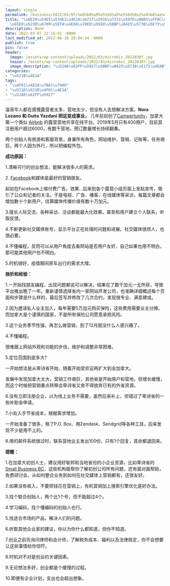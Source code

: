 ```yaml
---
layout: single
permalink: /business/2022/03/07/%e6%b8%a9%e5%93%a5%e5%8d%8e2%e4%b8%aa%e6%88%b7%e5%a4%96%e7%88%b1%e5%a5%bd%e8%80%85%ef%bc%8c%e6%80%8e%e4%b9%88%e4%bb%8e%e6%97%a0%e5%88%b0%e6%9c%89%e5%bb%ba%e4%ba%86%e7%83%ad%e9%97%a8%e5%ae%bf%e8%90%a5/
title: "\u6E29\u54E5\u534E2\u4E2A\u6237\u5916\u7231\u597D\u8005\uFF0C\u600E\u4E48\u4ECE\
  \u65E0\u5230\u6709\u5EFA\u4E86\u70ED\u95E8\u5BBF\u8425\u5730\u5E73\u53F0Campertunity"
description: None
date: 2022-03-07 22:14:41 -0000
last_modified_at: 2022-06-28 20:04:34 -0000
publish: true
pin: false
header:
  image: /assets/wp-content/uploads/2022/03/microbiz_20220307.jpg
  teaser: /assets/wp-content/uploads/2022/03/microbiz_20220307.jpg
  image_description: "\u52A0\u62FF\u5927\u5BBF\u8425\u5730\u5171\u4EAB\u5E73\u53F0\u521B\u4E1A\u7ECF"
categories:
- "\u521B\u4E1A"
tags:
- "\u4F01\u4E1A\u7BA1\u7406"
- "\u521D\u521B\u4F01\u4E1A"
- "\u52A0\u62FF\u5927"
---
```

温哥华人都在感慨露营者太多，营地太少，但没有人去想解决方案。**Nora Lozano 和 Guita Yazdani 把这变成事业，** 几年前初创了[Campertunity](https://campertunity.com/)，加拿大第一个类似 [Airbnb](https://www.airbnb.ca/) 的露营营地共享在线平台。2019年5月只有400用户，目前其注册用户超过6000，有数千营地，预订数量增长持续翻番。

两个创始人有旅游和客服背景，身兼所有角色，网站维护、营销、记账等，任务艰巨。两个人因为外行，所以把编程外包。

**成功原因：**

1.清晰可行的创业想法，能解决很多人的需求。

2\. [Facebook](https://www.facebook.com)和媒体是最好的营销朋友。

起初在Facebook上做付费广告，效果…后来到各个露营小组页面上发贴宣传，吸引了公众和记者的关注。于是电视、广告、播客、在线媒体等采访，每篇文章都会增加数十个新用户，估算媒体传播价值有数十万加元。

3.擅长人际交流，各种采访、洽谈都能最大化效果。甚至和用户建立个人联系，听取反馈。

4.不断更新社交媒体账号，显示平台正在处理的问题和进展。社交媒体很烦人，也很必要。

4.不懂编程，反而可以从用户角度去看网站是否用户友好，自己如果也用不明白，那可能其他用户也不明白。

5.时机很好，疫情期间房车出行的需求大增。

**挫折和经验：**

1.一开始找朋友编程，出现问题都说可以解决，结果花了数千加元一无所获，导致平台推出晚了一年。重新谨慎选择省内一家网站开发公司，也准确详细概述每个页面和步骤是什么样的，最后签写并修改了几次合约，发现很专业、满意建成。

2.因为邀请私人业主加入，每年需要5万加元购买保险，这些费用需要业主分摊，而加拿大是个谨慎的国家，不是所有保险公司愿意承担风险。

3.这个业务季节性强，再怎么做营销，到了12月就没什么人感兴趣了。

4.不懂编程。

很难跟上网站外观和功能的步伐，维护和调整非常困难。

5.定位范围到底多大?

一开始想法是从卑诗省开始，随着开始受欢迎再扩大到全加拿大。

发展中发现加拿大太大，营销工作艰巨，其他省是开始用户和营地，但增长缓慢，而这个时候把营销重点转移会卑诗省又舍不得放弃已有的外省资源。

6.没有立即注册企业，以为线上业务不需要，虽然后来补上，但错过了卑诗省的一些补助金申请。

7.小处入手节省成本，根据需求增加。

一开始准备了很多，租了P.O. Box、用Zendesk、Sendgrid等各种工具，后来发现不少是用不上的。

8.用的邮件系统很过时，联系营地业主发出100份，只有1个回复，其余都退回来。

**提醒：**

1.在加拿大初创人士，建议用好联邦和当地省份的小企业资源，比如卑诗省的 [Small Business BC](https://smallbusinessbc.ca/)，这些机构能帮你了解初创公司所有问题，还有面对面帮助，免费研讨会，从如何整合业务到如何在社交媒体上营销都有，还很友好。

2.如果没有收入，不要把钱花在营销上，有机营销加上搜索引擎优化是好办法。

3.找个联合创始人，两个比1个号，但不能超过4个。

4.学习编码，找个懂编码的创始人也行。

5.找适合市场的产品，解决人们的问题。

6.听取其他企业家的建议，你以为你什么都知道，但你不知道。

7.创业之前先询问律师和会计师，了解税务成本、福利以及法律规定，你不会想要让这些事情给你惊吓。

8.时机对不对是创业的关键因素。

9.无论想法多好，创业都是个缓慢的过程。

10.即便有企业计划，支出也会超出想象。
